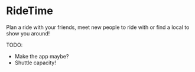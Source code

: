 # RideTime
Plan a ride with your friends, meet new people to ride with or find a local to show you around!

TODO: 
- Make the app maybe?
- Shuttle capacity!
